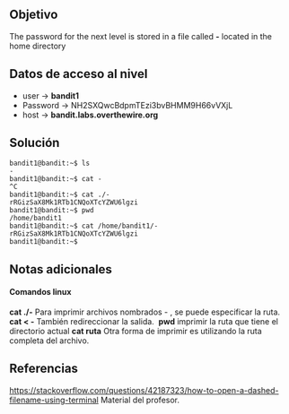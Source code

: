 ## Objetivo

The password for the next level is stored in a file called **-** located in the home directory

## Datos de acceso al nivel

-   user -> **bandit1**
-   Password -> NH2SXQwcBdpmTEzi3bvBHMM9H66vVXjL
-   host -> **bandit.labs.overthewire.org**

## Solución
```
bandit1@bandit:~$ ls
-
bandit1@bandit:~$ cat -
^C
bandit1@bandit:~$ cat ./-
rRGizSaX8Mk1RTb1CNQoXTcYZWU6lgzi
bandit1@bandit:~$ pwd
/home/bandit1
bandit1@bandit:~$ cat /home/bandit1/-
rRGizSaX8Mk1RTb1CNQoXTcYZWU6lgzi
bandit1@bandit:~$
```
## Notas adicionales

#### Comandos linux
**cat ./-** Para imprimir archivos nombrados - , se puede especificar la ruta.
**cat < -** También redireccionar la salida. 
**pwd** imprimir la ruta que tiene el directorio actual
**cat ruta** Otra forma de imprimir es utilizando la ruta completa del archivo.

## Referencias
https://stackoverflow.com/questions/42187323/how-to-open-a-dashed-filename-using-terminal
Material del profesor.